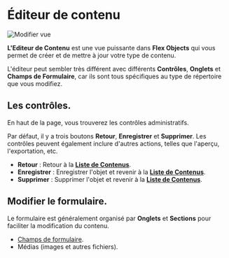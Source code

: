 <h1 class="rem">Éditeur de contenu</h1>

![Modifier vue](https://learn.getgrav.org/user/pages/08.advanced/01.flex/01.administration/02.views-edit/flex-objects-edit.png)

**L'Editeur de Contenu** est une vue puissante dans **Flex Objects** qui vous permet de créer et de mettre à jour votre type de contenu.

L'éditeur peut sembler très différent avec différents **Contrôles**, **Onglets** et **Champs de Formulaire**, car ils sont tous spécifiques au type de répertoire que vous modifiez.

<h2 id="Les contrôles">Les contrôles.
<a href="#Les contrôles" class="toc-anchor after"></a></h2> 

En haut de la page, vous trouverez les contrôles administratifs.

Par défaut, il y a trois boutons **Retour**, **Enregistrer** et **Supprimer**. Les contrôles peuvent également inclure d'autres actions, telles que l'aperçu, l'exportation, etc.

* **Retour** : Retour à la [**Liste de Contenus**](avance-flex-liste-contenus.md).
* **Enregistrer** : Enregistrer l'objet et revenir à la [**Liste de Contenus**](avance-flex-liste-contenus.md).
* **Supprimer** : Supprimer l'objet et revenir à la [**Liste de Contenus**](avance-flex-liste-contenus.md).

<h2 id="Modifier le formulaire">Modifier le formulaire.
<a href="#Modifier le formulaire" class="toc-anchor after"></a></h2> 

Le formulaire est généralement organisé par **Onglets** et **Sections** pour faciliter la modification du contenu.

* [Champs de formulaire](formulaires-references.md).
* Médias (images et autres fichiers).

